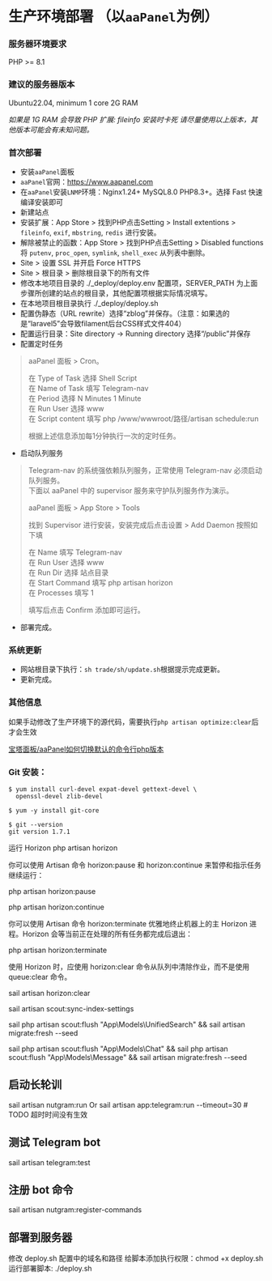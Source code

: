 # 生产环境部署 （以`aaPanel`为例）

### 服务器环境要求
PHP >= 8.1

### 建议的服务器版本
Ubuntu22.04, minimum 1 core 2G RAM

*如果是 1G RAM 会导致 PHP 扩展: fileinfo 安装时卡死*
*请尽量使用以上版本，其他版本可能会有未知问题。*

### 首次部署

- 安装`aaPanel`面板
- `aaPanel`官网：https://www.aapanel.com
- 在`aaPanel`安装`LNMP`环境：Nginx1.24+ MySQL8.0 PHP8.3+。选择 Fast 快速编译安装即可
- 新建站点
- 安装扩展：App Store > 找到PHP点击Setting > Install extentions > `fileinfo`, `exif`, `mbstring`, `redis` 进行安装。
- 解除被禁止的函数：App Store > 找到PHP点击Setting > Disabled functions 将 `putenv`, `proc_open`, `symlink`, `shell_exec` 从列表中删除。
- Site > 设置 SSL 并开启 Force HTTPS
- Site > 根目录 > 删除根目录下的所有文件  
- 修改本地项目目录的 ./_deploy/deploy.env 配置项，SERVER_PATH 为上面步骤所创建的站点的根目录，其他配置项根据实际情况填写。  
- 在本地项目根目录执行 ./_deploy/deploy.sh
- 配置伪静态（URL rewrite）选择“zblog”并保存。（注意：如果选的是“laravel5”会导致filament后台CSS样式文件404）
- 配置运行目录：Site directory -> Running directory 选择“/public”并保存
- 配置定时任务  
> aaPanel 面板 > Cron。  
>
> 在 Type of Task 选择 Shell Script  
> 在 Name of Task 填写 Telegram-nav  
> 在 Period 选择 N Minutes 1 Minute  
> 在 Run User 选择 www  
> 在 Script content 填写 php /www/wwwroot/路径/artisan schedule:run  
>
> 根据上述信息添加每1分钟执行一次的定时任务。
- 启动队列服务
> Telegram-nav 的系统强依赖队列服务，正常使用 Telegram-nav 必须启动队列服务。    
> 下面以 aaPanel 中的 supervisor 服务来守护队列服务作为演示。  
>
> aaPanel 面板 > App Store > Tools  
>
> 找到 Supervisor 进行安装，安装完成后点击设置 > Add Daemon 按照如下填  
>  
>
> 在 Name 填写 Telegram-nav  
> 在 Run User 选择 www  
> 在 Run Dir 选择 站点目录  
> 在 Start Command 填写 php artisan horizon  
> 在 Processes 填写 1  
>
> 填写后点击 Confirm 添加即可运行。  
- 部署完成。

### 系统更新

- 网站根目录下执行：`sh trade/sh/update.sh`根据提示完成更新。
- 更新完成。

### 其他信息

如果手动修改了生产环境下的源代码，需要执行`php artisan optimize:clear`后才会生效

[宝塔面板/aaPanel如何切换默认的命令行php版本](https://www.bt.cn/bbs/forum.php?mod=redirect&goto=findpost&ptid=22467&pid=483577)

### Git 安装：
```shell
$ yum install curl-devel expat-devel gettext-devel \
  openssl-devel zlib-devel

$ yum -y install git-core

$ git --version
git version 1.7.1
```


运行 Horizon
php artisan horizon

你可以使用 Artisan 命令 horizon:pause 和 horizon:continue 来暂停和指示任务继续运行：

php artisan horizon:pause

php artisan horizon:continue


你可以使用 Artisan 命令 horizon:terminate 优雅地终止机器上的主 Horizon 进程。Horizon 会等当前正在处理的所有任务都完成后退出：

php artisan horizon:terminate


使用 Horizon 时，应使用 horizon:clear 命令从队列中清除作业，而不是使用 queue:clear 命令。

sail artisan horizon:clear

sail artisan scout:sync-index-settings

sail php artisan scout:flush "App\Models\UnifiedSearch" && sail artisan migrate:fresh --seed

sail php artisan scout:flush "App\Models\Chat" && sail php artisan scout:flush "App\Models\Message" && sail artisan migrate:fresh --seed

## 启动长轮训
sail artisan nutgram:run
Or
sail artisan app:telegram:run --timeout=30 # TODO 超时时间没有生效

## 测试 Telegram bot 
sail artisan telegram:test

## 注册 bot 命令
sail artisan nutgram:register-commands

## 部署到服务器
修改 deploy.sh 配置中的域名和路径
给脚本添加执行权限：chmod +x deploy.sh
运行部署脚本: ./deploy.sh